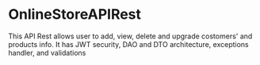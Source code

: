 # OnlineStoreAPIRest

This API Rest allows user to add, view, delete and upgrade costomers' and products info. It has JWT security, DAO and DTO architecture, exceptions handler, and validations
